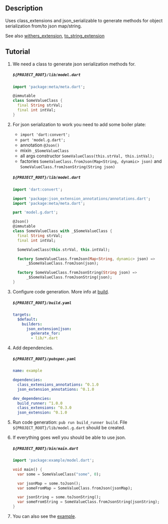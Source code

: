 Description
---
Uses class_extensions and json_serializable to generate methods for object serialization from/to json map/string.

See also [withers_extension](https://pub.dev/packages/withers_extension), [to_string_extension](https://pub.dev/packages/to_string_extension)

Tutorial
---
1. We need a class to generate json serialization methods for.

    ##### `${PROJECT_ROOT}/lib/model.dart`
    ```dart
    import 'package:meta/meta.dart';
    
    @immutable
    class SomeValueClass {
      final String strVal;
      final int intVal;
    }
    ```

2. For json serialization to work you need to add some boiler plate:
    * `import 'dart:convert';`
    * `part 'model.g.dart';`
    * annotation `@Json()`
    * mixin `_$SomeValueClass`
    * all args constructor `SomeValueClass(this.strVal, this.intVal);`
    * factories `SomeValueClass.fromJson(Map<String, dynamic> json)` and `SomeValueClass.fromJsonString(String json)`

    ##### `${PROJECT_ROOT}/lib/model.dart`
    ```dart
    import 'dart:convert';
    
    import 'package:json_extension_annotations/annotations.dart';
    import 'package:meta/meta.dart';
    
    part 'model.g.dart';
    
    @Json()
    @immutable
    class SomeValueClass with _$SomeValueClass {
      final String strVal;
      final int intVal;
    
      SomeValueClass(this.strVal, this.intVal);
    
      factory SomeValueClass.fromJson(Map<String, dynamic> json) =>
          _$SomeValueClass.fromJson(json);
    
      factory SomeValueClass.fromJsonString(String json) =>
          _$SomeValueClass.fromJsonString(json);
    }
    ```

3. Configure code generation. More info at [build](https://github.com/dart-lang/build).

    ##### `${PROJECT_ROOT}/build.yaml`
    ```yaml
    targets:
      $default:
        builders:
          json_extension|json:
            generate_for:
            - lib/*.dart
    ```
4. Add dependencies.

    ##### `${PROJECT_ROOT}/pubspec.yaml`
    ```yaml
    name: example

    dependencies:
      class_extensions_annotations: ^0.1.0
      json_extension_annotations: ^0.1.0

    dev_dependencies:
      build_runner: ^1.0.0
      class_extensions: ^0.3.0
      json_extension: ^0.1.0
    ```

5. Run code generation: `pub run build_runner build`. File `${PROJECT_ROOT}/lib/model.g.dart` should be created.

6. If everything goes well you should be able to use json.

    ##### `${PROJECT_ROOT}/bin/main.dart`
    ```dart
    import 'package:example/model.dart';
    
    void main() {
      var some = SomeValueClass("some", 0);
    
      var jsonMap = some.toJson();
      var someFromMap = SomeValueClass.fromJson(jsonMap);
    
      var jsonString = some.toJsonString();
      var someFromString = SomeValueClass.fromJsonString(jsonString);
    }
    ```

7. You can also see the [example](https://github.com/svarzee/json_extension/tree/master/json_extension/example).
